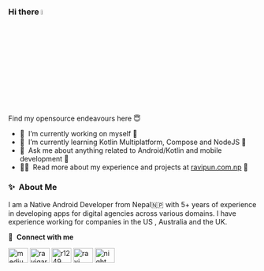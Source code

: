 ### Hi there <a href="https://www.ravipun.com.np/"><img src="https://media.giphy.com/media/hvRJCLFzcasrR4ia7z/giphy.gif" width="5%"></a>
Find my opensource endeavours here 😇

- 🔭 &nbsp;I’m currently working on myself  💯
- 🌱 &nbsp;I’m currently learning Kotlin Multiplatform, Compose and NodeJS  🚀
- 💬 &nbsp;Ask me about anything related to Android/Kotlin and mobile development  🧂
- 👨‍💻 &nbsp;Read more about my experience and projects at [ravipun.com.np](https://www.ravipun.com.np)  🥊

### ✨&nbsp; About Me

I am a Native Android Developer from Nepal🇳🇵 with 5+ years of experience in developing apps for digital agencies across various domains. I have experience working for companies in the US , Australia and the UK. 

🔗 &nbsp;**Connect with me**
<p align="left">
<a href="https://medium.com/@cbpmgr" target="blank"><img align="center" src="https://www.svgrepo.com/show/354057/medium-icon.svg" alt="medium" height="30" width="40" /></a>
<!-- <a href="https://dev.to/" target="blank"><img align="center" src="https://cdn.jsdelivr.net/npm/simple-icons@3.0.1/icons/dev-dot-to.svg" alt="dev.to" height="30" width="40" /></a> -->
<a href="https://twitter.com/ravigarbuja" target="blank"><img align="center" src="https://raw.githubusercontent.com/rahuldkjain/github-profile-readme-generator/master/src/images/icons/Social/twitter.svg" alt="ravigarbuja" height="30" width="40" /></a>
<a href="https://linkedin.com/in/r1249" target="blank"><img align="center" src="https://raw.githubusercontent.com/rahuldkjain/github-profile-readme-generator/master/src/images/icons/Social/linked-in-alt.svg" alt="r1249" height="30" width="40" /></a>
<a href="https://stackoverflow.com/users/3283350/ravi" target="blank"><img align="center" src="https://raw.githubusercontent.com/rahuldkjain/github-profile-readme-generator/master/src/images/icons/Social/stack-overflow.svg" alt="ravi" height="30" width="40" /></a>
<a href="https://www.instagram.com/night_owl.07/" target="blank"><img align="center" src="https://raw.githubusercontent.com/rahuldkjain/github-profile-readme-generator/master/src/images/icons/Social/instagram.svg" alt="night_owl.07" height="30" width="40" /></a>

<img alt='analytics' src='https://profile-counter.glitch.me/pfieffer/count.svg' width='0px'>
